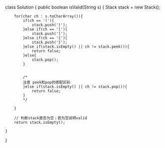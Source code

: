 class Solution {
    public boolean isValid(String s) {
        Stack<Character> stack = new Stack<Character>();
    
        for(char ch : s.toCharArray()){           
            if(ch == '('){
                stack.push(')');
            }else if(ch == '['){
                stack.push(']');
            }else if(ch == '{'){
                stack.push('}');
            }else if(stack.isEmpty() || ch != stack.peek()){
                return false;
            }else{
                stack.pop();
            }
            
            
            /*
            注意 peek和pop的搭配区别
            }else if(stack.isEmpty() || ch != stack.pop()){
                return false;
            }
            */
            
        }
        
        // 判断stack是否为空；若为空说明valid
        return stack.isEmpty();
        
    }
}